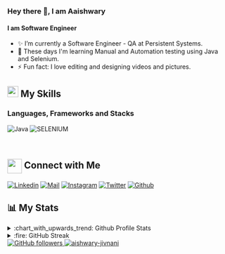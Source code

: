 <!---
aishwaryjivnani/aishwaryjivnani is a ✨ special ✨ repository because its `README.md` (this file) appears on your GitHub profile.
You can click the Preview link to take a look at your changes.
Here are some ideas to get you started:
- 🔭 I’m currently working on ...
- 🌱 I’m currently learning ...
- 👯 I’m looking to collaborate on ...
- 🤔 I’m looking for help with ...
- 💬 Ask me about ...
- 📫 How to reach me: ...
- 😄 Pronouns: ...
- ⚡ Fun fact: ...
-->



### Hey there 👋, I am Aaishwary

#### I am Software Engineer

-   ✨ I’m currently a Software Engineer - QA at Persistent Systems.
-   🔭 These days I'm learning Manual and Automation testing using Java and Selenium.
-   ⚡ Fun fact: I love editing and designing videos and pictures.

## <img src="https://media.giphy.com/media/5WJ6SOKeNKrSzblU4R/giphy.gif" width="25" /> My Skills

### Languages, Frameworks and Stacks

![Java](https://img.shields.io/badge/Java-orange?style=for-the-badge&logo=JAVA&logoColor=white)
![SELENIUM](https://img.shields.io/badge/SELENIUM-black?style=for-the-badge&logo=SELENIUM&logoColor=white)


<br>


## <img align="center" src="https://github.com/rajput2107/rajput2107/blob/master/Assets/Handshake.gif" height="33px" /> Connect with Me
[![Linkedin](https://img.shields.io/badge/LinkedIn-0077B5?style=for-the-badge&logo=linkedin&logoColor=white)](https://www.linkedin.com/in/aishwaryjivnani/)
[![Mail](https://img.shields.io/badge/Gmail-D14836?style=for-the-badge&logo=gmail&logoColor=white)](mailto:ajivnani3@gmail.com)
[![Instagram](https://img.shields.io/badge/Instagram-E4405F?style=for-the-badge&logo=instagram&logoColor=white)](https://www.instagram.com/aishyouknow/)
[![Twitter](https://img.shields.io/badge/Twitter-1DA1F2?style=for-the-badge&logo=twitter&logoColor=white)](https://twitter.com/aishwh0)
[![Github](https://img.shields.io/badge/GitHub-100000?style=for-the-badge&logo=github&logoColor=white)](https://github.com/aishwaryjivnani)

## :bar_chart: My Stats

<details>
  <summary>:chart_with_upwards_trend: Github Profile Stats</summary>
  <br/>
  <img src="https://github-readme-stats.vercel.app/api?username=aishwaryjivnani&show_icons=true&theme=chartreuse-dark" alt="GitHub Stats" align="center" width="48%" />
  <img src="https://github-readme-stats.vercel.app/api/top-langs/?username=aishwaryjivnani&layout=compact&theme=chartreuse-dark&langs_count=6" alt="GitHub Top-Langs" align="center" width="40%" />
  <br/>
</details>

<details>
  <summary>:fire: GitHub Streak</summary>
  <br/>
  <img src="https://github-readme-streak-stats.herokuapp.com/?user=aishwaryjivnani&theme=dark&show-icons=true" alt="GitHub Streak" align="center" />
</details>


<a href="https://github.com/aishwaryjivnani" target="_blank">
    <img alt="GitHub followers" src="https://img.shields.io/github/followers/aishwaryjivnani?label=Github%20Followers&style=flat">
</a>
<a href="https://github.com/aishwaryjivnani" target="_blank">
    <img src="https://komarev.com/ghpvc/?username=aishwaryjivnani&label=Profile%20views&color=0e75b6&style=flat" alt="aishwary-jivnani" />
</a>
